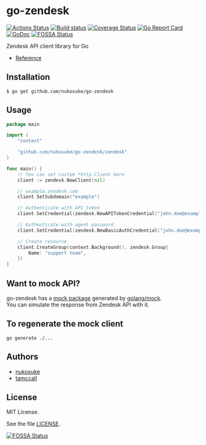 # go-zendesk
[![Actions Status](https://github.com/nukosuke/go-zendesk/workflows/CI/badge.svg)](https://github.com/nukosuke/go-zendesk/actions)
[![Build status](https://ci.appveyor.com/api/projects/status/ce4p1mswjkdftv6o/branch/master?svg=true)](https://ci.appveyor.com/project/nukosuke/go-zendesk/branch/master)
[![Coverage Status](https://coveralls.io/repos/github/nukosuke/go-zendesk/badge.svg?branch=master)](https://coveralls.io/github/nukosuke/go-zendesk?branch=master)
[![Go Report Card](https://goreportcard.com/badge/github.com/nukosuke/go-zendesk)](https://goreportcard.com/report/github.com/nukosuke/go-zendesk)
[![GoDoc](https://godoc.org/github.com/zenform/go-zendesk?status.svg)](https://pkg.go.dev/github.com/nukosuke/go-zendesk/zendesk)
[![FOSSA Status](https://app.fossa.io/api/projects/git%2Bgithub.com%2Fnukosuke%2Fgo-zendesk.svg?type=shield)](https://app.fossa.io/projects/git%2Bgithub.com%2Fnukosuke%2Fgo-zendesk?ref=badge_shield)

Zendesk API client library for Go

- [Reference](https://pkg.go.dev/github.com/nukosuke/go-zendesk/zendesk)

## Installation

``` shell
$ go get github.com/nukosuke/go-zendesk
```

## Usage

```go
package main

import (
    "context"

    "github.com/nukosuke/go-zendesk/zendesk"
)

func main() {
    // You can set custom *http.Client here
    client := zendesk.NewClient(nil)

    // example.zendesk.com
    client.SetSubdomain("example")

    // Authenticate with API token
    client.SetCredential(zendesk.NewAPITokenCredential("john.doe@example.com", "apitoken"))

    // Authenticate with agent password
    client.SetCredential(zendesk.NewBasicAuthCredential("john.doe@example.com", "password"))

    // Create resource
    client.CreateGroup(context.Background(), zendesk.Group{
        Name: "support team",
    })
}
```

## Want to mock API?
go-zendesk has a [mock package](https://pkg.go.dev/github.com/nukosuke/go-zendesk/zendesk/mock) generated by [golang/mock](https://github.com/golang/mock).  
You can simulate the response from Zendesk API with it.

## To regenerate the mock client

`go generate ./...`

## Authors
- [nukosuke](https://github.com/nukosuke)
- [tamccall](https://github.com/tamccall)

## License

MIT License.

See the file [LICENSE](./LICENSE).


[![FOSSA Status](https://app.fossa.io/api/projects/git%2Bgithub.com%2Fnukosuke%2Fgo-zendesk.svg?type=large)](https://app.fossa.io/projects/git%2Bgithub.com%2Fnukosuke%2Fgo-zendesk?ref=badge_large)
